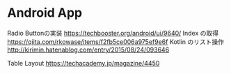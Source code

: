 # Android App
Radio Buttonの実装
https://techbooster.org/android/ui/9640/
Index の取得
https://qiita.com/rkowase/items/f2fb5ce006a975ef9e6f
Kotlin のリスト操作
http://kirimin.hatenablog.com/entry/2015/08/24/093646

Table Layout
https://techacademy.jp/magazine/4450